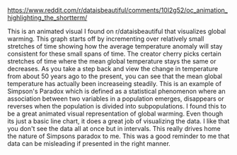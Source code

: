 https://www.reddit.com/r/dataisbeautiful/comments/10l2g52/oc_animation_highlighting_the_shortterm/

This is an animated visual I found on r/dataisbeautiful that visualizes global warming. This graph starts off by incrementing over relatively small stretches of time showing how the average temperature anomaly will stay consistent for these small spans of time. The creator cherry picks certain stretches of time where the mean global temperature stays the same or decreases. As you take a step back and view the change in temperature from about 50 years ago to the present, you can see that the mean global temperature has actually been increaseing steadily. This is an example of Simpson's Paradox which is defined as a statistical phenomenon where an association between two variables in a population emerges, disappears or reverses when the population is divided into subpopulations. I found this to be a great animated visual representation of global warming. Even though its just a basic line chart, it does a great job of visualizing the data. I like that you don't see the data all at once but in intervals. This really drives home the nature of Simpsons paradox to me. This was a good reminder to me that data can be misleading if presented in the right manner.

